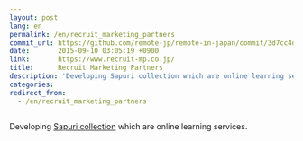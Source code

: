 ```yaml
---
layout: post
lang: en
permalink: /en/recruit_marketing_partners
commit_url: https://github.com/remote-jp/remote-in-japan/commit/3d7cc4d10e1513b41d16775671b43fc58c5716aa
date:       2015-09-10 03:05:19 +0900
link:       https://www.recruit-mp.co.jp/
title:      Recruit Marketing Partners
description: 'Developing Sapuri collection which are online learning services.'
categories: 
redirect_from:
  - /en/recruit_marketing_partners
---
```


<p>Developing <a href="https://www.recruit-mp.co.jp/service/sapuri.html">Sapuri collection</a> which are online learning services.</p>
